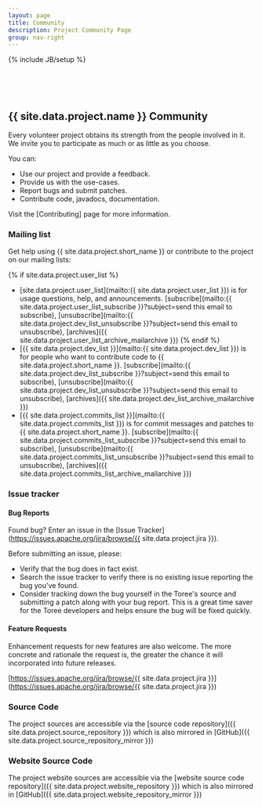 ```yaml
---
layout: page
title: Community
description: Project Community Page
group: nav-right
---
```

<!--
{% comment %}
Licensed to the Apache Software Foundation (ASF) under one or more
contributor license agreements.  See the NOTICE file distributed with
this work for additional information regarding copyright ownership.
The ASF licenses this file to you under the Apache License, Version 2.0
(the "License"); you may not use this file except in compliance with
the License.  You may obtain a copy of the License at

http://www.apache.org/licenses/LICENSE-2.0

Unless required by applicable law or agreed to in writing, software
distributed under the License is distributed on an "AS IS" BASIS,
WITHOUT WARRANTIES OR CONDITIONS OF ANY KIND, either express or implied.
See the License for the specific language governing permissions and
limitations under the License.
{% endcomment %}
-->

{% include JB/setup %}

<br/><br/><br/>

## {{ site.data.project.name }} Community

Every volunteer project obtains its strength from the people involved in it. We invite you to participate as much or as little as you choose.

You can:

* Use our project and provide a feedback.
* Provide us with the use-cases.
* Report bugs and submit patches.
* Contribute code, javadocs, documentation.

Visit the [Contributing] page for more information.

### Mailing list

Get help using {{ site.data.project.short_name }} or contribute to the project on our mailing lists:

{% if site.data.project.user_list %}
* [site.data.project.user_list](mailto:{{ site.data.project.user_list }}) is for usage questions, help, and announcements. [subscribe](mailto:{{ site.data.project.user_list_subscribe }}?subject=send this email to subscribe),     [unsubscribe](mailto:{{ site.data.project.dev_list_unsubscribe }}?subject=send this email to unsubscribe), [archives]({{ site.data.project.user_list_archive_mailarchive }})
{% endif %}
* [{{ site.data.project.dev_list }}](mailto:{{ site.data.project.dev_list }}) is for people who want to contribute code to {{ site.data.project.short_name }}. [subscribe](mailto:{{ site.data.project.dev_list_subscribe }}?subject=send this email to subscribe), [unsubscribe](mailto:{{ site.data.project.dev_list_unsubscribe }}?subject=send this email to unsubscribe), [archives]({{ site.data.project.dev_list_archive_mailarchive }})
* [{{ site.data.project.commits_list }}](mailto:{{ site.data.project.commits_list }}) is for commit messages and patches to {{ site.data.project.short_name }}. [subscribe](mailto:{{ site.data.project.commits_list_subscribe }}?subject=send this email to subscribe), [unsubscribe](mailto:{{ site.data.project.commits_list_unsubscribe }}?subject=send this email to unsubscribe), [archives]({{ site.data.project.commits_list_archive_mailarchive }})


### Issue tracker



#### Bug Reports

Found bug? Enter an issue in the [Issue Tracker](https://issues.apache.org/jira/browse/{{ site.data.project.jira }}).

Before submitting an issue, please:

* Verify that the bug does in fact exist.
* Search the issue tracker to verify there is no existing issue reporting the bug you've found.
* Consider tracking down the bug yourself in the Toree's source and submitting a patch along with your bug report. This is a great time saver for the Toree developers and helps ensure the bug will be fixed quickly.



#### Feature Requests

Enhancement requests for new features are also welcome. The more concrete and rationale the request is, the greater the chance it will incorporated into future releases.


  [https://issues.apache.org/jira/browse/{{ site.data.project.jira }}](https://issues.apache.org/jira/browse/{{ site.data.project.jira }})


### Source Code

The project sources are accessible via the [source code repository]({{ site.data.project.source_repository }}) which is also mirrored in [GitHub]({{ site.data.project.source_repository_mirror }})


### Website Source Code

The project website sources are accessible via the [website source code repository]({{ site.data.project.website_repository }}) which is also mirrored in [GitHub]({{ site.data.project.website_repository_mirror }})
